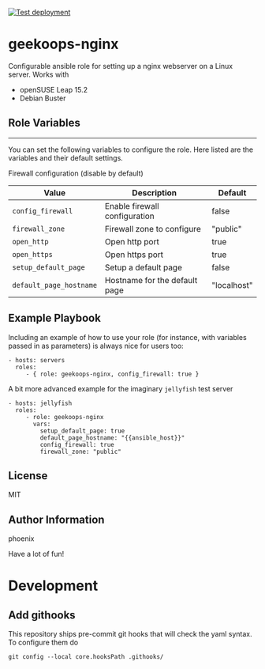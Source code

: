 [![Test deployment](https://github.com/GeekOops/geekoops-nginx/actions/workflows/CI.yml/badge.svg)](https://github.com/GeekOops/geekoops-nginx/actions/workflows/CI.yml)

# geekoops-nginx

Configurable ansible role for setting up a nginx webserver on a Linux server. Works with

- openSUSE Leap 15.2
- Debian Buster

## Role Variables
--------------

You can set the following variables to configure the role. Here listed are the variables and their default settings.

Firewall configuration (disable by default)


| Value | Description | Default |
|-------|-------------|---------|
|`config_firewall` | Enable firewall configuration | false |
|`firewall_zone` | Firewall zone to configure | "public" |
|`open_http` | Open http port | true |
|`open_https` | Open https port | true |
|`setup_default_page` | Setup a default page | false |
|`default_page_hostname`| Hostname for the default page | "localhost" |


## Example Playbook

Including an example of how to use your role (for instance, with variables passed in as parameters) is always nice for users too:

    - hosts: servers
      roles:
         - { role: geekoops-nginx, config_firewall: true }

A bit more advanced example for the imaginary `jellyfish` test server

    - hosts: jellyfish
      roles:
         - role: geekoops-nginx
           vars:
             setup_default_page: true
             default_page_hostname: "{{ansible_host}}"
             config_firewall: true
             firewall_zone: "public"

## License

MIT

## Author Information

phoenix

Have a lot of fun!

# Development

## Add githooks

This repository ships pre-commit git hooks that will check the yaml syntax. To configure them do

    git config --local core.hooksPath .githooks/
